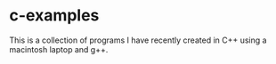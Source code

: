# c-examples

This is a collection of programs I have recently created in C++ using a macintosh laptop and g++.
